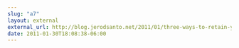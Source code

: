 ```yaml
---
slug: "a7"
layout: external
external_url: http://blog.jerodsanto.net/2011/01/three-ways-to-retain-your-dev-flow/
date: 2011-01-30T18:08:38-06:00
---
```


